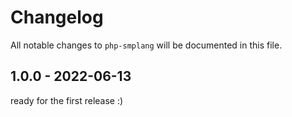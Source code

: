# Changelog

All notable changes to `php-smplang` will be documented in this file.

## 1.0.0 - 2022-06-13

ready for the first release :)
